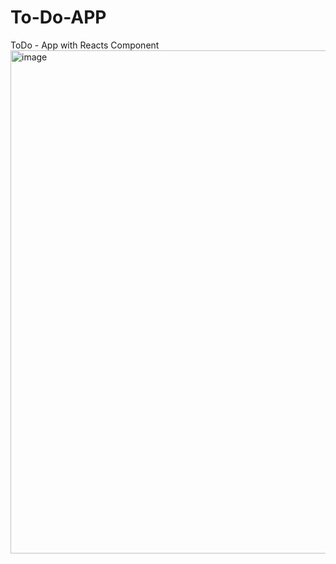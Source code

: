 # To-Do-APP
ToDo - App with Reacts Component
<img width="681" height="805" alt="image" src="https://github.com/user-attachments/assets/c0cbe170-90a2-46a3-9ae1-ce92c3c0c163" />
